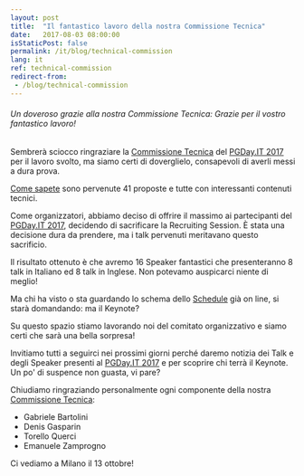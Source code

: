 ```yaml
---
layout: post
title:  "Il fantastico lavoro della nostra Commissione Tecnica"
date:   2017-08-03 08:00:00
isStaticPost: false
permalink: /it/blog/technical-commission
lang: it
ref: technical-commission
redirect-from:
 - /blog/technical-commission
---
```


<h6>Un doveroso grazie alla nostra Commissione Tecnica: Grazie per il vostro fantastico lavoro!</h6>

Sembrerà sciocco ringraziare la [Commissione Tecnica](http://2017.pgday.it/it/team/) del [PGDay.IT 2017](http://2017.pgday.it/it/)
per il lavoro svolto, ma siamo certi di doverglielo, consapevoli di averli messi a dura prova.

[Come sapete](http://2017.pgday.it/it/blog/cfp-closed) sono pervenute 41 proposte e tutte con interessanti contenuti tecnici.

Come organizzatori, abbiamo deciso di offrire il massimo ai partecipanti del [PGDay.IT 2017](http://2017.pgday.it/it/), 
decidendo di sacrificare la Recruiting Session. È stata una decisione dura da prendere, ma i talk pervenuti meritavano 
questo sacrificio.

Il risultato ottenuto è che avremo 16 Speaker fantastici che presenteranno 8 talk in Italiano ed 8 talk in Inglese. 
Non potevamo auspicarci niente di meglio!

Ma chi ha visto o sta guardando lo schema dello [Schedule](http://2017.pgday.it/it/schedule/) già on line, si starà domandando: ma il Keynote?

Su questo spazio stiamo lavorando noi del comitato organizzativo e siamo certi che sarà una bella sorpresa!

Invitiamo tutti a seguirci nei prossimi giorni perché daremo notizia dei Talk e degli Speaker presenti al 
[PGDay.IT 2017](http://2017.pgday.it/it/) e per scoprire chi terrà il Keynote. Un po' di suspence non guasta, vi pare?

Chiudiamo ringraziando personalmente ogni componente della nostra [Commissione Tecnica](http://2017.pgday.it/it/team/):

* Gabriele Bartolini
* Denis Gasparin
* Torello Querci
* Emanuele Zamprogno

Ci vediamo a Milano il 13 ottobre!
